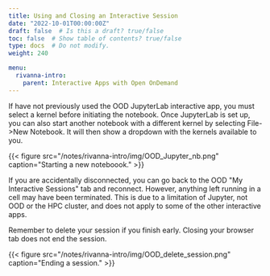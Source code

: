 ```yaml
---
title: Using and Closing an Interactive Session
date: "2022-10-01T00:00:00Z"
draft: false  # Is this a draft? true/false
toc: false  # Show table of contents? true/false
type: docs  # Do not modify.
weight: 240

menu:
  rivanna-intro:
    parent: Interactive Apps with Open OnDemand
---
```


If have not previously used the OOD JupyterLab interactive app, you must select a kernel before initiating the notebook.  Once JupyterLab is set up, you can also start another notebook with a different kernel by selecting File->New Notebook.  It will then show a dropdown with the kernels available to you.

{{< figure src="/notes/rivanna-intro/img/OOD_Jupyter_nb.png" caption="Starting a new noteboook." >}}

If you are accidentally disconnected, you can go back to the OOD "My Interactive Sessions" tab and reconnect.  However, anything left running in a cell may have been terminated.  This is due to a limitation of Jupyter, not OOD or the HPC cluster, and does not apply to some of the other interactive apps.

Remember to delete your session if you finish early. Closing your browser tab does not end the session.

{{< figure src="/notes/rivanna-intro/img/OOD_delete_session.png" caption="Ending a session." >}}

